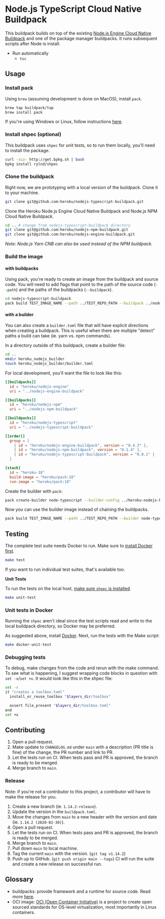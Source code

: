 # Node.js TypeScript Cloud Native Buildpack

This buildpack builds on top of the existing [Node.js Engine Cloud Native Buildpack](https://github.com/heroku/nodejs-engine-buildpack) and one of the package manager buildpacks. It runs subsequent scripts after Node is install.

- Run automatically
  - `tsc`

## Usage

### Install pack

Using `brew` (assuming development is done on MacOS), install `pack`.

```sh
brew tap buildpack/tap
brew install pack
```

If you're using Windows or Linux, follow instructions [here](https://buildpacks.io/docs/install-pack/).

### Install shpec (optional)

This buildpack uses `shpec` for unit tests, so to run them locally, you'll need to install the package.

```sh
curl -sLo- http://get.bpkg.sh | bash
bpkg install rylnd/shpec
```

### Clone the buildpack

Right now, we are prototyping with a local version of the buildpack. Clone it to your machine.

```sh
git clone git@github.com:heroku/nodejs-typescript-buildpack.git
```

Clone the Heroku Node.js Engine Cloud Native Buildpack and Node.js NPM Cloud Native Buildpack.

```sh
cd .. # change from nodejs-typescript-buildpack directory
git clone git@github.com:heroku/nodejs-npm-buildpack.git
git clone git@github.com:heroku/nodejs-engine-buildpack.git
```

_Note: Node.js Yarn CNB can also be used instead of the NPM buildpack._

### Build the image

#### with buildpacks

Using pack, you're ready to create an image from the buildpack and source code. You will need to add flags that point to the path of the source code (`--path`) and the paths of the buildpacks (`--buildpack`).

```sh
cd nodejs-typescript-buildpack
pack build TEST_IMAGE_NAME --path ../TEST_REPO_PATH --buildpack ../nodejs-engine-buildpack --buildpack ../nodejs-npm-buildpack --buildpack nodejs-typescript-buildpack
```

#### with a builder

You can also create a `builder.toml` file that will have explicit directions when creating a buildpack. This is useful when there are multiple "detect" paths a build can take (ie. yarn vs. npm commands).

In a directory outside of this buildpack, create a builder file:

```sh
cd ..
mkdir heroku_nodejs_builder
touch heroku_nodejs_builder/builder.toml
```

For local development, you'll want the file to look like this:

```toml
[[buildpacks]]
  id = "heroku/nodejs-engine"
  uri = "../nodejs-engine-buildpack"

[[buildpacks]]
  id = "heroku/nodejs-npm"
  uri = "../nodejs-npm-buildpack"

[[buildpacks]]
  id = "heroku/nodejs-typescript"
  uri = "../nodejs-typescript-buildpack"

[[order]]
  group = [
    { id = "heroku/nodejs-engine-buildpack", version = "0.4.3" },
    { id = "heroku/nodejs-npm-buildpack", version = "0.1.4" },
    { id = "heroku/nodejs-typescript-buildpack", version = "0.0.1" }
  ]

[stack]
  id = "heroku-18"
  build-image = "heroku/pack:18"
  run-image = "heroku/pack:18"
```

Create the builder with `pack`:

```sh
pack create-builder node-typescript --builder-config ../heroku-nodejs-builder/builder.toml
```

Now you can use the builder image instead of chaining the buildpacks.

```sh
pack build TEST_IMAGE_NAME --path ../TEST_REPO_PATH --builder node-typescript
```

## Testing

The complete test suite needs Docker to run. Make sure to [install Docker first](https://hub.docker.com/search?type=edition&offering=community).

```sh
make test
```

If you want to run individual test suites, that's available too.

**Unit Tests**

To run the tests on the local host, [make sure `shpec` is installed](#install-shpec-optional).

```sh
make unit-test
```

### Unit tests in Docker

Running the `shpec` aren't ideal since the test scripts read and write to the local buildpack directory, so Docker may be preferred.

As suggested above, install [Docker](#testing). Next, run the tests with the Make script:

```sh
make docker-unit-test
```

### Debugging tests

To debug, make changes from the code and rerun with the make command. To see what is happening, I suggest wrapping code blocks in question with `set -x`/`set +x`. It would look like this in the shpec file:

```sh
set -x
it "creates a toolbox.toml"
  install_or_reuse_toolbox "$layers_dir/toolbox"

  assert file_present "$layers_dir/toolbox.toml"
end
set +x
```

## Contributing

1. Open a pull request.
2. Make update to `CHANGELOG.md` under `main` with a description (PR title is fine) of the change, the PR number and link to PR.
3. Let the tests run on CI. When tests pass and PR is approved, the branch is ready to be merged.
4. Merge branch to `main`.

### Release

Note: if you're not a contributor to this project, a contributor will have to make the release for you.

1. Create a new branch (ie. `1.14.2-release`).
2. Update the version in the `buildpack.toml`.
3. Move the changes from `main` to a new header with the version and date (ie. `1.14.2 (2020-02-30)`).
4. Open a pull request.
5. Let the tests run on CI. When tests pass and PR is approved, the branch is ready to be merged.
6. Merge branch to `main`.
7. Pull down `main` to local machine.
8. Tag the current `main` with the version. (`git tag v1.14.2`)
9. Push up to GitHub. (`git push origin main --tags`) CI will run the suite and create a new release on successful run.

## Glossary

- buildpacks: provide framework and a runtime for source code. Read more [here](https://buildpacks.io).
- OCI image: [OCI (Open Container Initiative)](https://www.opencontainers.org/) is a project to create open sourced standards for OS-level virtualization, most importantly in Linux containers.

